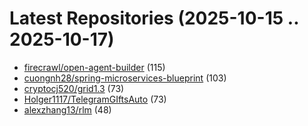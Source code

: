 # Latest Repositories (2025-10-15 .. 2025-10-17)

- [firecrawl/open-agent-builder](https://github.com/firecrawl/open-agent-builder) (115)
- [cuongnh28/spring-microservices-blueprint](https://github.com/cuongnh28/spring-microservices-blueprint) (103)
- [cryptocj520/grid1.3](https://github.com/cryptocj520/grid1.3) (73)
- [Holger1117/TelegramGIftsAuto](https://github.com/Holger1117/TelegramGIftsAuto) (73)
- [alexzhang13/rlm](https://github.com/alexzhang13/rlm) (48)
